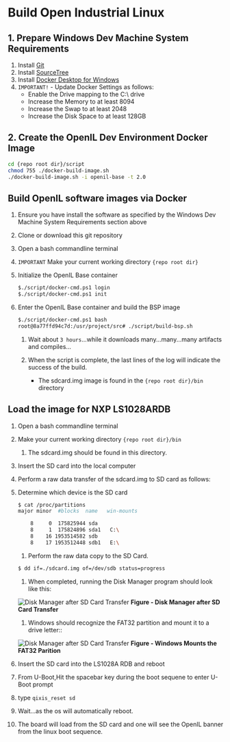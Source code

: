 # Build Open Industrial Linux

## 1. Prepare Windows Dev Machine System Requirements

1. Install [Git](https://git-scm.com/downloads)
1. Install [SourceTree](https://www.sourcetreeapp.com/)
1. Install [Docker Desktop for Windows](https://hub.docker.com)
1. `IMPORTANT!` - Update Docker Settings as follows:
   - Enable the Drive mapping to the C:\ drive
   - Increase the Memory to at least 8094
   - Increase the Swap to at least 2048
   - Increase the Disk Space to at least 128GB

## 2. Create the OpenIL Dev Environment Docker Image

~~~bash
cd {repo root dir}/script
chmod 755 ./docker-build-image.sh
./docker-build-image.sh -i openil-base -t 2.0
~~~


## Build OpenIL software images via Docker

1. Ensure you have install the software as specified by the Windows Dev Machine System Requirements section above
1. Clone or download this git repository
1. Open a bash commandline terminal
1. `IMPORTANT` Make your current working directory `{repo root dir}`
1. Initialize the OpenIL Base container

   ~~~bash
   $./script/docker-cmd.ps1 login
   $./script/docker-cmd.ps1 init
   ~~~

1. Enter the OpenIL Base container and build the BSP image

   ~~~bash
   $./script/docker-cmd.ps1 bash
   root@8a77ffd94c7d:/usr/project/src# ./script/build-bsp.sh
   ~~~

   1. Wait about `3 hours`...while it downloads many...many...many artifacts and compiles...

   1. When the script is complete, the last lines of the log will indicate the success of the build.
      - The sdcard.img image is found in the `{repo root dir}/bin` directory

## Load the image for NXP LS1028ARDB

1. Open a bash commandline terminal
1. Make your current working directory `{repo root dir}/bin`
    1. The sdcard.img should be found in this directory.
1. Insert the SD card into the local computer
1. Perform a raw data transfer of the sdcard.img to SD card as follows:
1. Determine which device is the SD card

    ~~~bash
    $ cat /proc/partitions
    major minor  #blocks  name   win-mounts

        8     0  175825944 sda
        8     1  175824896 sda1   C:\
        8    16 1953514582 sdb
        8    17 1953512448 sdb1   E:\
    ~~~

    1. Perform the raw data copy to the SD Card.

    ~~~bash
    $ dd if=./sdcard.img of=/dev/sdb status=progress
    ~~~

    1. When completed, running the Disk Manager program should look like this:

    ![Disk Manager after SD Card Transfer](media/DiskManagmentAfterSDcard.png)
    **Figure - Disk Manager after SD Card Transfer**

    1. Windows should recognize the FAT32 partition and mount it to a drive letter::

    ![Disk Manager after SD Card Transfer](media/D_DriveAfterSDCard.png)
    **Figure - Windows Mounts the FAT32 Parition**


1. Insert the SD card into the LS1028A RDB and reboot
1. From U-Boot,Hit the spacebar key during the boot sequene to enter U-Boot prompt
1. type `qixis_reset sd`
1. Wait...as the os will automatically reboot.
1. The board will load from the SD card and one will see the OpenIL banner from the linux boot sequence.

